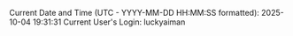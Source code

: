Current Date and Time (UTC - YYYY-MM-DD HH:MM:SS formatted): 2025-10-04 19:31:31
Current User's Login: luckyaiman
